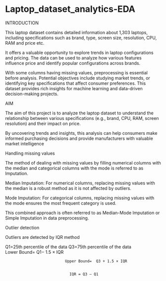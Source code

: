 # Laptop_dataset_analytics-EDA


INTRODUCTION

This laptop dataset contains detailed information about 1,303 laptops, including specifications such as brand, type, screen size, resolution, CPU, RAM and price etc.

It offers a valuable opportunity to explore trends in laptop configurations and pricing. The data can be used to analyze how various features influence price and identify popular configurations across brands.

With some columns having missing values, preprocessing is essential before analysis. Potential objectives include studying market trends, or identifying key specifications that affect consumer preferences. This dataset provides rich insights for machine learning and data-driven decision-making projects.


AIM

The aim of this project is to analyze the laptop dataset to understand the relationship between various specifications (e.g., brand, CPU, RAM, screen resolution) and their impact on price. 

By uncovering trends and insights, this analysis can help consumers make informed purchasing decisions and provide manufacturers with valuable market intelligence


Handling missing values 

The method of dealing with missing values by filling numerical columns with the median and categorical columns with the mode is referred to as Imputation.

Median Imputation: For numerical columns, replacing missing values with the median is a robust method as it is not affected by outliers.

Mode Imputation: For categorical columns, replacing missing values with the mode ensures the most frequent category is used.

This combined approach is often referred to as Median-Mode Imputation or Simple Imputation in data preprocessing.


Outlier detection 

Outliers are detected by IQR method

Q1=25th percentile of the data
Q3=75th percentile of the data
Lower Bound=  Q1− 1.5 × IQR

                               Upper Bound=  Q3 + 1.5 × IQR


                                 IQR = Q3 – Q1




